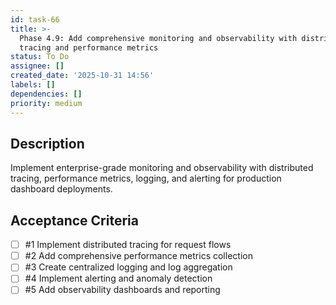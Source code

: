 ```yaml
---
id: task-66
title: >-
  Phase 4.9: Add comprehensive monitoring and observability with distributed
  tracing and performance metrics
status: To Do
assignee: []
created_date: '2025-10-31 14:56'
labels: []
dependencies: []
priority: medium
---
```


## Description

<!-- SECTION:DESCRIPTION:BEGIN -->
Implement enterprise-grade monitoring and observability with distributed tracing, performance metrics, logging, and alerting for production dashboard deployments.
<!-- SECTION:DESCRIPTION:END -->

## Acceptance Criteria
<!-- AC:BEGIN -->
- [ ] #1 Implement distributed tracing for request flows
- [ ] #2 Add comprehensive performance metrics collection
- [ ] #3 Create centralized logging and log aggregation
- [ ] #4 Implement alerting and anomaly detection
- [ ] #5 Add observability dashboards and reporting
<!-- AC:END -->
